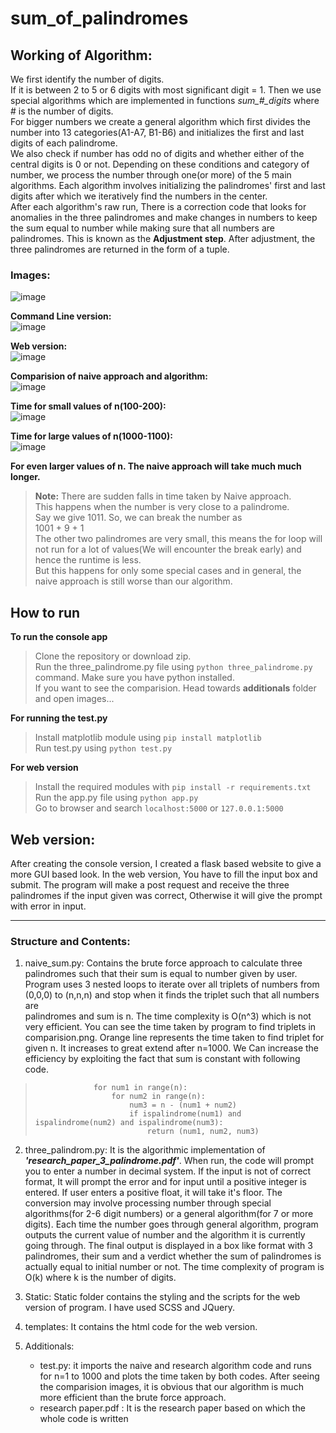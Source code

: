 # sum_of_palindromes

## Working of Algorithm:
We first identify the number of digits.     
If it is between 2 to 5 or 6 digits with most significant digit = 1. Then we use special algorithms which are implemented in functions 
*sum_#_digits* where # is the number of digits.    
For bigger numbers we create a general algorithm which first divides the number into 13 categories(A1-A7, B1-B6) and initializes the first and last digits of each palindrome.   
We also check if number has odd no of digits and whether either of the central digits is 0 or not.
Depending on these conditions and category of number, we process the number through one(or more) of the 5 main algorithms. Each algorithm involves initializing the palindromes' first and last digits after which we iteratively find the numbers in the center.      
After each algorithm's raw run, There is a correction code that looks for anomalies in the three palindromes and make changes in numbers to keep the sum equal to number while making sure that all numbers are palindromes. This is known as the **Adjustment step**. After adjustment, the three palindromes are returned in the form of a tuple.


### Images:
![image](additonals/images/desc.png)

**Command Line version:**    
![image](additonals/images/cmd_version.png)

**Web version:**    
![image](additonals/images/web_version.png)

**Comparision of naive approach and algorithm:**    
![image](additonals/images/comparision.png)

**Time for small values of n(100-200):**    
![image](additonals/images/compare_short.png)

**Time for large values of n(1000-1100):**    
![image](additonals/images/compare_large.png)


**For even larger values of n. The naive approach will take much much longer.**

> **Note:** There are sudden falls in time taken by Naive approach.    
> This happens when the number is very close to a palindrome.     
> Say we give 1011. So, we can break the number as    
> 1001 + 9 + 1    
> The other two palindromes are very small, this means the for loop will not run for a lot of values(We will encounter the break early) and hence the runtime is less.     
> But this happens for only some special cases and in general, the naive approach is still worse than our algorithm.

## How to run
**To run the console app**    
> Clone the repository or download zip.    
> Run the three_palindrome.py file using `python three_palindrome.py` command. Make sure you have python installed.    
> If you want to see the comparision. Head towards **additionals** folder and open images...    

**For running the test.py**    

> Install matplotlib module using `pip install matplotlib`    
> Run test.py using `python test.py`     

**For web version**    

> Install the required modules with `pip install -r requirements.txt`    
> Run the app.py file using `python app.py`     
> Go to browser and search `localhost:5000` or `127.0.0.1:5000`    

## Web version:
After creating the console version, I created a flask based website to give a more GUI based look.
In the web version, You have to fill the input box and submit. The program will make a post request and receive the three palindromes if the input given was correct, Otherwise it will give the prompt with error in input.


<hr />

### Structure and Contents: 
1) naive_sum.py: Contains the brute force approach to calculate three palindromes such that their sum is equal to number given by user.
                  Program uses 3 nested loops to iterate over all triplets of numbers from (0,0,0) to (n,n,n) and stop when it finds the triplet such that all numbers are     
                  palindromes and sum is n. The time complexity is O(n^3) which is not very efficient. You can see the time taken by program to find triplets in comparision.png.
                  Orange line represents the time taken to find triplet for given n. It increases to great extend after n=1000.
                  We Can increase the efficiency by exploiting the fact that sum is constant with following code.        
                 
>                  for num1 in range(n):         
>                      for num2 in range(n):            
>                          num3 = n - (num1 + num2)             
>                          if ispalindrome(num1) and ispalindrome(num2) and ispalindrome(num3):             
>                              return (num1, num2, num3)      
                  
                  
2) three_palindrom.py:  It is the algorithmic implementation of _**'research_paper_3_palindrome.pdf'**_. When run, the code will prompt you to enter a number in decimal system.
                        If  the input is not of correct format, It will prompt the error and for input until a positive integer is entered. If user enters a positive float, it                           will take it's floor. The conversion may involve processing number through special algorithms(for 2-6 digit numbers) or a general algorithm(for 7 or more                         digits). Each time the number goes through general algorithm, program outputs the current value of number and the algorithm it is currently going                                 through. The final output is displayed in a box like format with 3 palindromes, their sum and a verdict whether the sum of palindromes is actually equal                         to initial number or not.
                        The time complexity of program is O(k) where k is the number of digits.

3) Static: Static folder contains the styling and the scripts for the web version of program. I have used SCSS and JQuery.

4) templates: It contains the html code for the web version.

5) Additionals:
      - test.py: it imports the naive and research algorithm code and runs for n=1 to 1000 and plots the time taken by both codes. After seeing the comparision images, it is                         obvious that our algorithm is much more efficient than the brute force approach.
      - research paper.pdf : It is the research paper based on which the whole code is written
